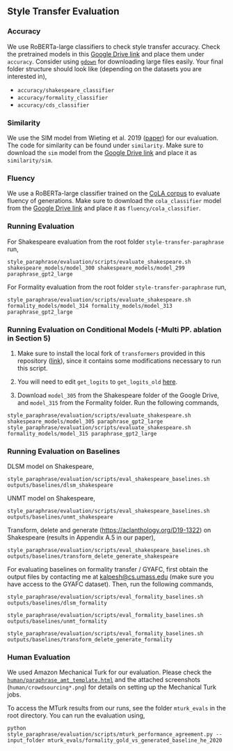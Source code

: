 ## Style Transfer Evaluation

### Accuracy

We use RoBERTa-large classifiers to check style transfer accuracy. Check the pretrained models in this [Google Drive link](https://drive.google.com/drive/folders/12ImHH2kJKw1Vs3rDUSRytP3DZYcHdsZw?usp=sharing) and place them under `accuracy`. Consider using [`gdown`](https://github.com/wkentaro/gdown) for downloading large files easily. Your final folder structure should look like (depending on the datasets you are interested in),

* `accuracy/shakespeare_classifier`
* `accuracy/formality_classifier`
* `accuracy/cds_classifier`

### Similarity

We use the SIM model from Wieting et al. 2019 ([paper](https://www.aclweb.org/anthology/P19-1427/)) for our evaluation. The code for similarity can be found under `similarity`. Make sure to download the `sim` model from the [Google Drive link](https://drive.google.com/drive/folders/12ImHH2kJKw1Vs3rDUSRytP3DZYcHdsZw?usp=sharing) and place it as `similarity/sim`.

### Fluency

We use a RoBERTa-large classifier trained on the [CoLA corpus](https://nyu-mll.github.io/CoLA) to evaluate fluency of generations. Make sure to download the `cola_classifier` model from the [Google Drive link](https://drive.google.com/drive/folders/12ImHH2kJKw1Vs3rDUSRytP3DZYcHdsZw?usp=sharing) and place it as `fluency/cola_classifier`.

### Running Evaluation

For Shakespeare evaluation from the root folder `style-transfer-paraphrase` run,

```
style_paraphrase/evaluation/scripts/evaluate_shakespeare.sh shakespeare_models/model_300 shakespeare_models/model_299 paraphrase_gpt2_large
```

For Formality evaluation from the root folder `style-transfer-paraphrase` run,

```
style_paraphrase/evaluation/scripts/evaluate_shakespeare.sh formality_models/model_314 formality_models/model_313 paraphrase_gpt2_large
```

### Running Evaluation on Conditional Models (-Multi PP. ablation in Section 5)

1. Make sure to install the local fork of `transformers` provided in this repository ([link](https://github.com/martiansideofthemoon/style-transfer-paraphrase/tree/master/transformers)), since it contains some modifications necessary to run this script.

2. You will need to edit `get_logits` to `get_logits_old` [here](https://github.com/martiansideofthemoon/style-transfer-paraphrase/blob/62e953d833f7d75c826b59d5ab5bf7f2b689ba45/style_paraphrase/utils.py#L281).

3. Download `model_305` from the Shakespeare folder of the Google Drive, and `model_315` from the Formality folder. Run the following commands,

```
style_paraphrase/evaluation/scripts/evaluate_shakespeare.sh shakespeare_models/model_305 paraphrase_gpt2_large
style_paraphrase/evaluation/scripts/evaluate_shakespeare.sh formality_models/model_315 paraphrase_gpt2_large
```

### Running Evaluation on Baselines

DLSM model on Shakespeare,

```
style_paraphrase/evaluation/scripts/eval_shakespeare_baselines.sh outputs/baselines/dlsm_shakespeare
```

UNMT model on Shakespeare,

```
style_paraphrase/evaluation/scripts/eval_shakespeare_baselines.sh outputs/baselines/unmt_shakespeare
```

Transform, delete and generate (https://aclanthology.org/D19-1322) on Shakespeare (results in Appendix A.5 in our paper),

```
style_paraphrase/evaluation/scripts/eval_shakespeare_baselines.sh outputs/baselines/transform_delete_generate_shakespeare
```

For evaluating baselines on formality transfer / GYAFC, first obtain the output files by contacting me at [kalpesh@cs.umass.edu](mailto:kalpesh@cs.umass.edu) (make sure you have access to the GYAFC dataset). Then, run the following commands,

```
style_paraphrase/evaluation/scripts/eval_formality_baselines.sh outputs/baselines/dlsm_formality

style_paraphrase/evaluation/scripts/eval_formality_baselines.sh outputs/baselines/unmt_formality

style_paraphrase/evaluation/scripts/eval_formality_baselines.sh outputs/baselines/transform_delete_generate_formality
```

### Human Evaluation

We used Amazon Mechanical Turk for our evaluation. Please check the [`human/paraphrase_amt_template.html`](human/paraphrase_amt_template.html) and the attached screenshots (`human/crowdsourcing*.png`) for details on setting up the Mechanical Turk jobs.

To access the MTurk results from our runs, see the folder `mturk_evals` in the root directory. You can run the evaluation using,

```
python style_paraphrase/evaluation/scripts/mturk_performance_agreement.py --input_folder mturk_evals/formality_gold_vs_generated_baseline_he_2020
```
